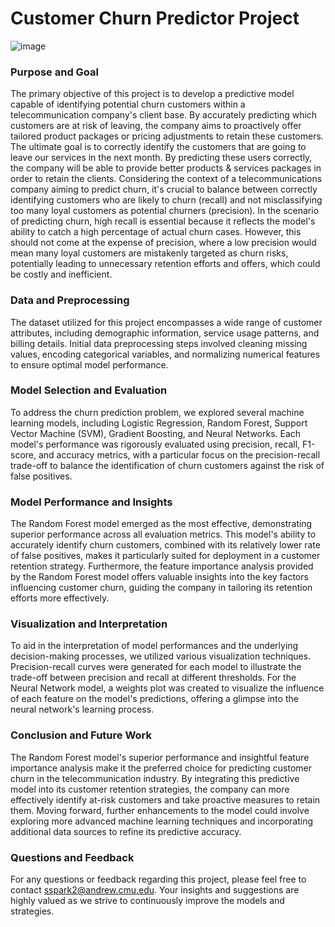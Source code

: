 # Customer Churn Predictor Project

![image](https://github.com/spark174/Churn-User-Classifier/assets/90639266/d91e3fe1-92dd-4775-a838-7de7a59ced49)

### Purpose and Goal
The primary objective of this project is to develop a predictive model capable of identifying potential churn customers within a telecommunication company's client base. By accurately predicting which customers are at risk of leaving, the company aims to proactively offer tailored product packages or pricing adjustments to retain these customers. The ultimate goal is to correctly identify the customers that are going to leave our services in the next month. By predicting these users correctly, the company will be able to provide better products & services packages in order to retain the clients. Considering the context of a telecommunications company aiming to predict churn, it's crucial to balance between correctly identifying customers who are likely to churn (recall) and not misclassifying too many loyal customers as potential churners (precision). In the scenario of predicting churn, high recall is essential because it reflects the model's ability to catch a high percentage of actual churn cases. However, this should not come at the expense of precision, where a low precision would mean many loyal customers are mistakenly targeted as churn risks, potentially leading to unnecessary retention efforts and offers, which could be costly and inefficient. 

### Data and Preprocessing
The dataset utilized for this project encompasses a wide range of customer attributes, including demographic information, service usage patterns, and billing details. Initial data preprocessing steps involved cleaning missing values, encoding categorical variables, and normalizing numerical features to ensure optimal model performance.

### Model Selection and Evaluation
To address the churn prediction problem, we explored several machine learning models, including Logistic Regression, Random Forest, Support Vector Machine (SVM), Gradient Boosting, and Neural Networks. Each model's performance was rigorously evaluated using precision, recall, F1-score, and accuracy metrics, with a particular focus on the precision-recall trade-off to balance the identification of churn customers against the risk of false positives.

### Model Performance and Insights
The Random Forest model emerged as the most effective, demonstrating superior performance across all evaluation metrics. This model's ability to accurately identify churn customers, combined with its relatively lower rate of false positives, makes it particularly suited for deployment in a customer retention strategy. Furthermore, the feature importance analysis provided by the Random Forest model offers valuable insights into the key factors influencing customer churn, guiding the company in tailoring its retention efforts more effectively.

### Visualization and Interpretation
To aid in the interpretation of model performances and the underlying decision-making processes, we utilized various visualization techniques. Precision-recall curves were generated for each model to illustrate the trade-off between precision and recall at different thresholds. For the Neural Network model, a weights plot was created to visualize the influence of each feature on the model's predictions, offering a glimpse into the neural network's learning process.

### Conclusion and Future Work
The Random Forest model's superior performance and insightful feature importance analysis make it the preferred choice for predicting customer churn in the telecommunication industry. By integrating this predictive model into its customer retention strategies, the company can more effectively identify at-risk customers and take proactive measures to retain them. Moving forward, further enhancements to the model could involve exploring more advanced machine learning techniques and incorporating additional data sources to refine its predictive accuracy.

### Questions and Feedback
For any questions or feedback regarding this project, please feel free to contact sspark2@andrew.cmu.edu. Your insights and suggestions are highly valued as we strive to continuously improve the models and strategies.
